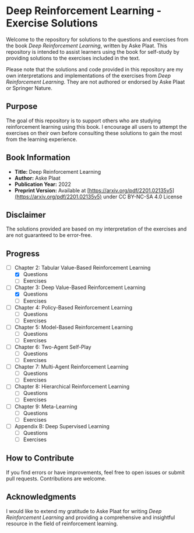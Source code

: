 # Deep Reinforcement Learning - Exercise Solutions

Welcome to the repository for solutions to the questions and exercises from the book *Deep Reinforcement Learning*, written by Aske Plaat. This repository is intended to assist learners using the book for self-study by providing solutions to the exercises included in the text.

Please note that the solutions and code provided in this repository are my own interpretations and implementations of the exercises from *Deep Reinforcement Learning*. They are not authored or endorsed by Aske Plaat or Springer Nature.

## Purpose

The goal of this repository is to support others who are studying reinforcement learning using this book. I encourage all users to attempt the exercises on their own before consulting these solutions to gain the most from the learning experience.

## Book Information

- **Title:** Deep Reinforcement Learning
- **Author:** Aske Plaat
- **Publication Year:** 2022
- **Preprint Version:** Available at [https://arxiv.org/pdf/2201.02135v5](https://arxiv.org/pdf/2201.02135v5) under CC BY-NC-SA 4.0 License

## Disclaimer

The solutions provided are based on my interpretation of the exercises and are not guaranteed to be error-free.

## Progress
- [ ] Chapter 2: Tabular Value-Based Reinforcement Learning
  - [X] Questions
  - [ ] Exercises
- [ ] Chapter 3: Deep Value-Based Reinforcement Learning
  - [X] Questions
  - [ ] Exercises
- [ ] Chapter 4: Policy-Based Reinforcement Learning
  - [ ] Questions
  - [ ] Exercises
- [ ] Chapter 5: Model-Based Reinforcement Learning
  - [ ] Questions
  - [ ] Exercises
- [ ] Chapter 6: Two-Agent Self-Play
  - [ ] Questions
  - [ ] Exercises
- [ ] Chapter 7: Multi-Agent Reinforcement Learning
  - [ ] Questions
  - [ ] Exercises
- [ ] Chapter 8: Hierarchical Reinforcement Learning
  - [ ] Questions
  - [ ] Exercises
- [ ] Chapter 9: Meta-Learning
  - [ ] Questions
  - [ ] Exercises
- [ ] Appendix B: Deep Supervised Learning
  - [ ] Questions
  - [ ] Exercises

## How to Contribute

If you find errors or have improvements, feel free to open issues or submit pull requests. Contributions are welcome.

## Acknowledgments

I would like to extend my gratitude to Aske Plaat for writing *Deep Reinforcement Learning* and providing a comprehensive and insightful resource in the field of reinforcement learning.

